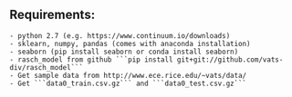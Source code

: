 ## Requirements:
    - python 2.7 (e.g. https://www.continuum.io/downloads)
    - sklearn, numpy, pandas (comes with anaconda installation)
    - seaborn (pip install seaborn or conda install seaborn)
    - rasch_model from github ```pip install git+git://github.com/vats-div/rasch_model```
    - Get sample data from http://www.ece.rice.edu/~vats/data/
    - Get ```data0_train.csv.gz``` and ```data0_test.csv.gz```
